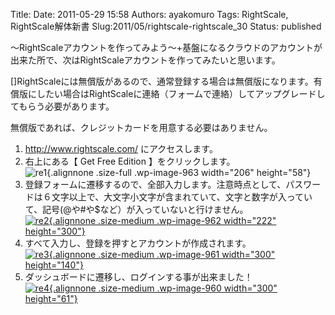 Title: 
Date: 2011-05-29 15:58
Authors: ayakomuro
Tags:  RightScale, RightScale解体新書
Slug:2011/05/rightscale-rightscale_30
Status: published


〜RightScaleアカウントを作ってみよう〜+基盤になるクラウドのアカウントが出来た所で、次はRightScaleアカウントを作ってみたいと思います。  
  
[]RightScaleには無償版があるので、通常登録する場合は無償版になります。有償版にしたい場合はRightScaleに連絡（フォームで連絡）してアップグレードしてもらう必要があります。  
  
無償版であれば、クレジットカードを用意する必要はありません。  

1.  <http://www.rightscale.com/> にアクセスします。
2.  右上にある【 Get Free Edition 】をクリックします。  
   ![](http://cloudstockimg.s3.amazonaws.com/wp-content/uploads/2011/05/re1.png "re1"){.alignnone
    .size-full .wp-image-963 width="206" height="58"}
3.  登録フォームに遷移するので、全部入力します。注意時点として、パスワードは６文字以上で、大文字小文字が含まれていて、文字と数字が入っていて、記号(@や\#や\$など）が入っていないと行けません。  
   [![](http://cloudstockimg.s3.amazonaws.com/wp-content/uploads/2011/05/re2-222x300.png "re2"){.alignnone
    .size-medium .wp-image-962 width="222"
    height="300"}](http://cloudstockimg.s3.amazonaws.com/wp-content/uploads/2011/05/re2.png)
4.  すべて入力し、登録を押すとアカウントが作成されます。  
   [![](http://cloudstockimg.s3.amazonaws.com/wp-content/uploads/2011/05/re3-300x140.png "re3"){.alignnone
    .size-medium .wp-image-961 width="300"
    height="140"}](http://cloudstockimg.s3.amazonaws.com/wp-content/uploads/2011/05/re3.png)
5.  ダッシュボードに遷移し、ログインする事が出来ました！  
   [![](http://cloudstockimg.s3.amazonaws.com/wp-content/uploads/2011/05/re4-300x61.png "re4"){.alignnone
    .size-medium .wp-image-960 width="300"
    height="61"}](http://cloudstockimg.s3.amazonaws.com/wp-content/uploads/2011/05/re4.png)

  
 
